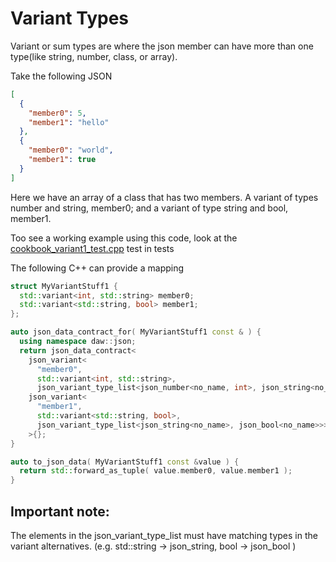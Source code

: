 # Variant Types 

Variant or sum types are where the json member can have more than one type(like string, number, class, or array).

Take the following JSON
```json
[
  {
    "member0": 5,
    "member1": "hello"
  },
  {
    "member0": "world",
    "member1": true
  }
]
```

Here we have an array of a class that has two members.  A variant of types number and string, member0; and a variant of type string and bool, member1.

Too see a working example using this code, look at the [cookbook_variant1_test.cpp](../tests/cookbook_variant1_test.cpp) test in tests

The following C++ can provide a mapping

```cpp
struct MyVariantStuff1 {
  std::variant<int, std::string> member0;
  std::variant<std::string, bool> member1;
};

auto json_data_contract_for( MyVariantStuff1 const & ) {
  using namespace daw::json;
  return json_data_contract<
    json_variant<
      "member0", 
      std::variant<int, std::string>, 
      json_variant_type_list<json_number<no_name, int>, json_string<no_name>>>,
    json_variant<
      "member1", 
      std::variant<std::string, bool>, 
      json_variant_type_list<json_string<no_name>, json_bool<no_name>>>
    >{};
}

auto to_json_data( MyVariantStuff1 const &value ) {
  return std::forward_as_tuple( value.member0, value.member1 );
}
```

## Important note:
The elements in the json_variant_type_list must have matching types in the variant alternatives. (e.g. std::string -> json_string, bool -> json_bool )
